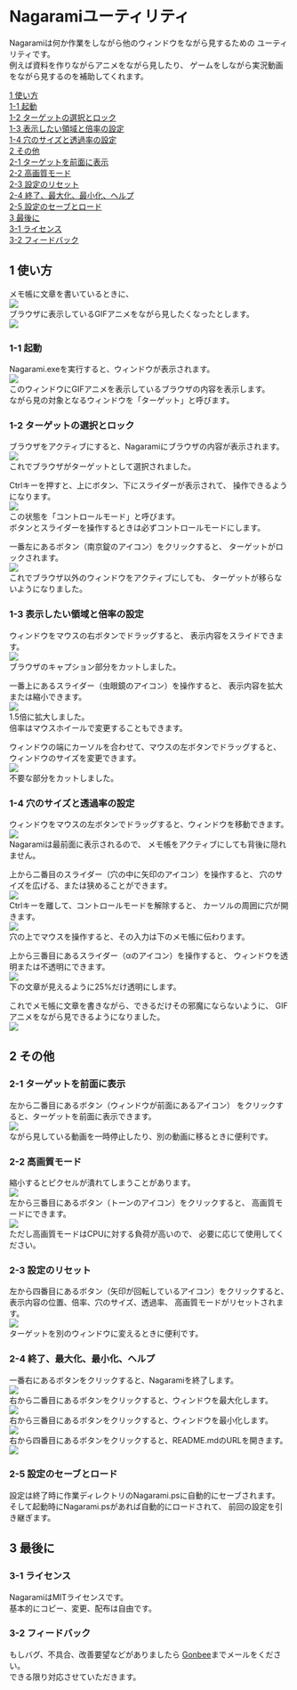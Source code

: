 # Nagaramiユーティリティ
Nagaramiは何か作業をしながら他のウィンドウをながら見するための
ユーティリティです。  
例えば資料を作りながらアニメをながら見したり、
ゲームをしながら実況動画をながら見するのを補助してくれます。  

[1 使い方](#1)  
[1-1 起動](#1-1)  
[1-2 ターゲットの選択とロック](#1-2)  
[1-3 表示したい領域と倍率の設定](#1-3)  
[1-4 穴のサイズと透過率の設定](#1-4)  
[2 その他](#2)  
[2-1 ターゲットを前面に表示](#2-1)  
[2-2 高画質モード](#2-2)  
[2-3 設定のリセット](#2-3)  
[2-4 終了、最大化、最小化、ヘルプ](#2-4)  
[2-5 設定のセーブとロード](#2-5)  
[3 最後に](#3)  
[3-1 ライセンス](#3-1)  
[3-2 フィードバック](#3-2)  

## <a name="1">1 使い方</a>
メモ帳に文章を書いているときに、  
![](rc/readme/01.png)  
ブラウザに表示しているGIFアニメをながら見したくなったとします。  
![](rc/readme/02.png)  

### <a name="1-1">1-1 起動</a>
Nagarami.exeを実行すると、ウィンドウが表示されます。  
![](rc/readme/03.png)  
このウィンドウにGIFアニメを表示しているブラウザの内容を表示します。  
ながら見の対象となるウィンドウを「ターゲット」と呼びます。  

### <a name="1-2">1-2 ターゲットの選択とロック</a>
ブラウザをアクティブにすると、Nagaramiにブラウザの内容が表示されます。  
![](rc/readme/04.png)  
これでブラウザがターゲットとして選択されました。  

Ctrlキーを押すと、上にボタン、下にスライダーが表示されて、
操作できるようになります。  
![](rc/readme/05.png)  
この状態を「コントロールモード」と呼びます。  
ボタンとスライダーを操作するときは必ずコントロールモードにします。  

一番左にあるボタン（南京錠のアイコン）をクリックすると、
ターゲットがロックされます。  
![](rc/readme/06.png)  
これでブラウザ以外のウィンドウをアクティブにしても、
ターゲットが移らないようになりました。  

### <a name="1-3">1-3 表示したい領域と倍率の設定</a>
ウィンドウをマウスの右ボタンでドラッグすると、
表示内容をスライドできます。  
![](rc/readme/07.png)  
ブラウザのキャプション部分をカットしました。  

一番上にあるスライダー（虫眼鏡のアイコン）を操作すると、
表示内容を拡大または縮小できます。  
![](rc/readme/08.png)  
1.5倍に拡大しました。  
倍率はマウスホイールで変更することもできます。  

ウィンドウの端にカーソルを合わせて、マウスの左ボタンでドラッグすると、
ウィンドウのサイズを変更できます。  
![](rc/readme/09.png)  
不要な部分をカットしました。  

### <a name="1-4">1-4 穴のサイズと透過率の設定</a>
ウィンドウをマウスの左ボタンでドラッグすると、ウィンドウを移動できます。  
![](rc/readme/10.png)  
Nagaramiは最前面に表示されるので、
メモ帳をアクティブにしても背後に隠れません。  

上から二番目のスライダー（穴の中に矢印のアイコン）を操作すると、
穴のサイズを広げる、または狭めることができます。  
![](rc/readme/11.png)  
Ctrlキーを離して、コントロールモードを解除すると、
カーソルの周囲に穴が開きます。  
![](rc/readme/12.png)  
穴の上でマウスを操作すると、その入力は下のメモ帳に伝わります。  

上から三番目にあるスライダー（αのアイコン）を操作すると、
ウィンドウを透明または不透明にできます。  
![](rc/readme/13.png)  
下の文章が見えるように25%だけ透明にします。  

これでメモ帳に文章を書きながら、できるだけその邪魔にならないように、
GIFアニメをながら見できるようになりました。  
![](rc/readme/14.png)  

## <a name="2">2 その他</a>

### <a name="2-1">2-1 ターゲットを前面に表示</a>
左から二番目にあるボタン（ウィンドウが前面にあるアイコン）
をクリックすると、ターゲットを前面に表示できます。  
![](rc/readme/15.png)  
ながら見している動画を一時停止したり、別の動画に移るときに便利です。  

### <a name="2-2">2-2 高画質モード</a>
縮小するとピクセルが潰れてしまうことがあります。  
![](rc/readme/16.png)  
左から三番目にあるボタン（トーンのアイコン）をクリックすると、
高画質モードにできます。  
![](rc/readme/17.png)  
ただし高画質モードはCPUに対する負荷が高いので、
必要に応じて使用してください。  

### <a name="2-3">2-3 設定のリセット</a>
左から四番目にあるボタン（矢印が回転しているアイコン）をクリックすると、
表示内容の位置、倍率、穴のサイズ、透過率、
高画質モードがリセットされます。  
![](rc/readme/18.png)  
ターゲットを別のウィンドウに変えるときに便利です。  

### <a name="2-4">2-4 終了、最大化、最小化、ヘルプ</a>
一番右にあるボタンをクリックすると、Nagaramiを終了します。  
![](rc/readme/19.png)  
右から二番目にあるボタンをクリックすると、ウィンドウを最大化します。  
![](rc/readme/20.png)  
右から三番目にあるボタンをクリックすると、ウィンドウを最小化します。  
![](rc/readme/21.png)  
右から四番目にあるボタンをクリックすると、README.mdのURLを開きます。  
![](rc/readme/22.png)  

### <a name="2-5">2-5 設定のセーブとロード</a>
設定は終了時に作業ディレクトリのNagarami.psに自動的にセーブされます。  
そして起動時にNagarami.psがあれば自動的にロードされて、
前回の設定を引き継ぎます。  

## <a name="3">3 最後に</a>

### <a name="3-1">3-1 ライセンス</a>
NagaramiはMITライセンスです。  
基本的にコピー、変更、配布は自由です。  

### <a name="3-2">3-2 フィードバック</a>
もしバグ、不具合、改善要望などがありましたら
[Gonbee](<mailto:gonbee2017@outlook.jp>)までメールをください。  
できる限り対応させていただきます。  
